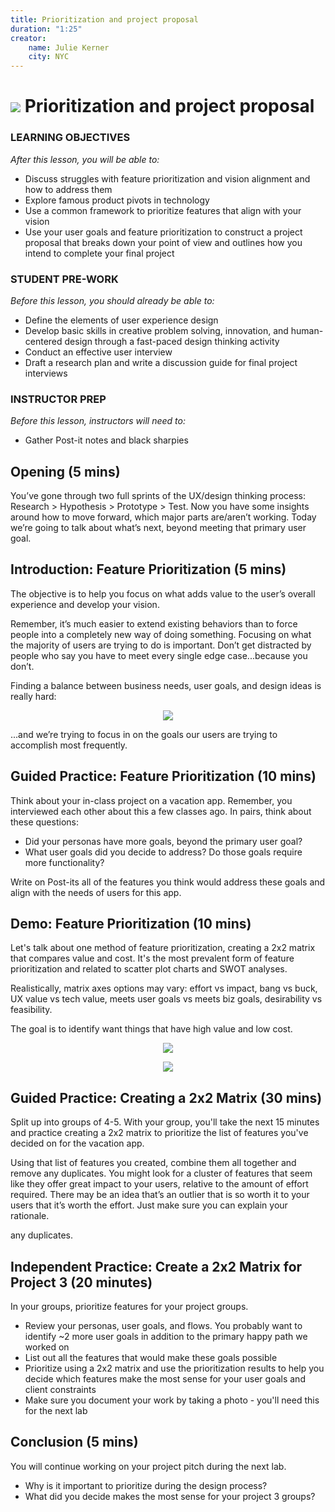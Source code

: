 ```yaml
---
title: Prioritization and project proposal
duration: "1:25"
creator:
    name: Julie Kerner
    city: NYC
---
```


# ![](https://ga-dash.s3.amazonaws.com/production/assets/logo-9f88ae6c9c3871690e33280fcf557f33.png) Prioritization and project proposal

### LEARNING OBJECTIVES
*After this lesson, you will be able to:*
- Discuss struggles with feature prioritization and vision alignment and how to address them
- Explore famous product pivots in technology
- Use a common framework to prioritize features that align with your vision
- Use your user goals and feature prioritization to construct a project proposal that breaks down your point of view and outlines how you intend to complete your final project

### STUDENT PRE-WORK
*Before this lesson, you should already be able to:*
- Define the elements of user experience design
- Develop basic skills in creative problem solving, innovation, and human­-centered design through a fast-­paced design thinking activity
- Conduct an effective user interview
- Draft a research plan and write a discussion guide for final project interviews

### INSTRUCTOR PREP
*Before this lesson, instructors will need to:*
- Gather Post-it notes and black sharpies

## Opening (5 mins)

You’ve gone through two full sprints of the UX/design thinking process: Research > Hypothesis > Prototype > Test. Now you have some insights around how to move forward, which major parts are/aren’t working. Today we’re going to talk about what’s next, beyond meeting that primary user goal.

## Introduction: Feature Prioritization (5 mins)


The objective is to help you focus on what adds value to the user’s overall experience and develop your vision.

Remember, it’s much easier to extend existing behaviors than to force people into a completely new way of doing something. Focusing on what the majority of users are trying to do is important. Don’t get distracted by people who say you have to meet every single edge case...because you don’t.

Finding a balance between business needs, user goals, and design ideas is really hard:


<p align="center">
  <img src="https://i.imgur.com/oEeyWqg.png">
</p>

...and we’re trying to focus in on the goals our users are trying to accomplish most frequently.

## Guided Practice: Feature Prioritization (10 mins)

Think about your in-­class project on a vacation app. Remember, you interviewed each other about this a few classes ago. In pairs, think about these questions:

- Did your personas have more goals, beyond the primary user goal?
- What user goals did you decide to address? Do those goals require more functionality?

Write on Post-­its all of the features you think would address these goals and align with the needs of users for this app.

## Demo: Feature Prioritization (10 mins)

Let's talk about one method of feature prioritization, creating a 2x2 matrix that compares value and cost.  It's the most prevalent form of feature prioritization and related to scatter plot charts and SWOT analyses.

Realistically, matrix axes options may vary: effort vs impact, bang vs buck, UX value vs tech value, meets user goals vs meets biz goals, desirability vs feasibility.

The goal is to identify want things that have high value and low cost.

<p align="center">
  <img src="https://i.imgur.com/Y9xqqXZ.png">
</p>

<p align="center">
  <img src="https://i.imgur.com/tc7luEA.png">
</p>

## Guided Practice: Creating a 2x2 Matrix (30 mins)

Split up into groups of 4-5.  With your group, you'll take the next 15 minutes and practice creating a 2x2 matrix to prioritize the list of features you've decided on for the vacation app.

Using that list of features you created, combine them all together and remove any duplicates. You might look for a cluster of features that seem like they offer great impact to your users, relative to the amount of effort required. There may be an idea that’s an outlier that is so worth it to your users that it’s worth the effort. Just make sure you can explain your rationale.


any duplicates.

## Independent Practice: Create a 2x2 Matrix for Project 3 (20 minutes)

In your groups, prioritize features for your project groups.

- Review your personas, user goals, and flows. You probably want to identify ~2 more user goals in addition to the primary happy path we worked on
- List out all the features that would make these goals possible
- Prioritize using a 2x2 matrix and use the prioritization results to help you decide which features make the most sense for your user goals and client constraints
- Make sure you document your work by taking a photo - you'll need this for the next lab


## Conclusion (5 mins)

You will continue working on your project pitch during the next lab.

- Why is it important to prioritize during the design process?
- What did you decide makes the most sense for your project 3 groups?
